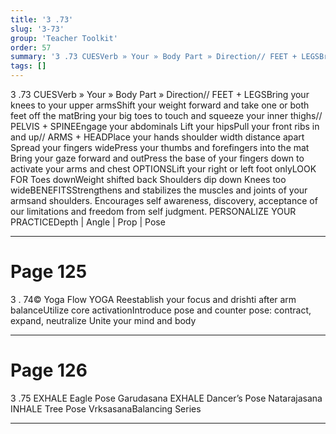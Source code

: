 ```yaml
---
title: '3 .73'
slug: '3-73'
group: 'Teacher Toolkit'
order: 57
summary: '3 .73 CUESVerb » Your » Body Part » Direction// FEET + LEGSBring your knees to your upper armsShift your weight forward and take one or both feet off the matBring your big toes to '
tags: []
---
```


3 .73
CUESVerb » Your » Body Part » Direction// FEET + LEGSBring your knees to your upper armsShift your weight forward and take one or both feet off the matBring your big toes to touch and squeeze your inner thighs// PELVIS + SPINEEngage your abdominals Lift your hipsPull your front ribs in and up// ARMS + HEADPlace your hands shoulder width distance apart Spread your fingers widePress your thumbs and forefingers into the mat Bring your gaze forward and outPress the base of your fingers down to activate your arms and chest
OPTIONSLift your right or left foot onlyLOOK FOR Toes downWeight shifted back Shoulders dip down Knees too wideBENEFITSStrengthens and stabilizes the muscles and joints of your armsand shoulders. Encourages self awareness, discovery, acceptance of our limitations and freedom from self judgment.
PERSONALIZE YOUR PRACTICEDepth | Angle | Prop | Pose

---

# Page 125

3 . 74© Yoga Flow YOGA Reestablish your focus and drishti after arm balanceUtilize core activationIntroduce pose and counter pose: contract, expand, neutralize Unite your mind and body

---

# Page 126

3 .75 EXHALE Eagle Pose Garudasana EXHALE Dancer’s Pose Natarajasana INHALE Tree Pose VrksasanaBalancing Series

---
